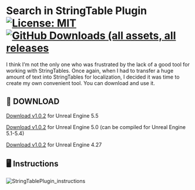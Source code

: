 # Search in StringTable Plugin [![License: MIT](https://img.shields.io/badge/License-MIT-blue.svg)](LICENSE) [<img alt="GitHub Downloads (all assets, all releases" src="https://img.shields.io/github/downloads/gradient92/StringTableSearch_Plugin/total" />](https://github.com/gradient92/StringTableSearch_Plugin/releases)
I think I’m not the only one who was frustrated by the lack of a good tool for working with StringTables. Once again, when I had to transfer a huge amount of text into StringTables for localization, I decided it was time to create my own convenient tool. You can download and use it. 

## :floppy_disk: DOWNLOAD

[Download v1.0.2](https://github.com/gradient92/StringTableSearch_Plugin/releases/download/v1.0.2_ue5.5/StringTableSearchPlugin_v1.0.2_ue5.5.zip) for Unreal Engine 5.5

[Download v1.0.2](https://github.com/gradient92/StringTableSearch_Plugin/releases/download/v1.0.2_ue5.0/StringTableSearchPlugin_v1.0.2_ue5.0.zip) for Unreal Engine 5.0 (can be compiled for Unreal Engine 5.1-5.4)

[Download v1.0.2](https://github.com/gradient92/StringTableSearch_Plugin/releases/download/v1.0.2_ue4.27/StringTableSearchPlugin_v1.0.2_ue4.27.zip) for Unreal Engine 4.27

## :desktop_computer: Instructions
![StringTablePlugin_instructions](https://github.com/user-attachments/assets/5e080996-1b20-4858-9232-aa9de08147b0)
